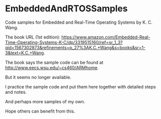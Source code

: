 # EmbeddedAndRTOSSamples
Code samples for Embedded and Real-Time Operating Systems by K. C. Wang.

The book URL (1st edition): <https://www.amazon.com/Embedded-Real-Time-Operating-Systems-K-C/dp/3319515160/ref=sr_1_3?qid=1567302873&refinements=p_27%3AK.C.+Wang&s=books&sr=1-3&text=K.C.+Wang>.

The book says the sample code can be found at <http://www.eecs.wsu.edu/~cs460/ARMhome>.

But it seems no longer available.

I practice the sample code and put them here together with detailed steps and notes.

And perhaps more samples of my own.

Hope others can benefit from this.